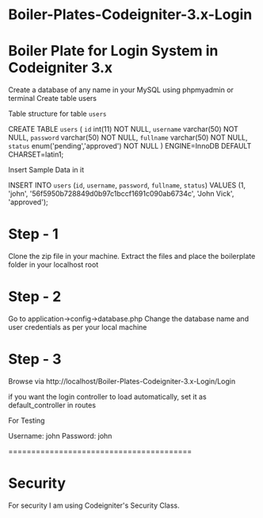 # Boiler-Plates-Codeigniter-3.x-Login
Boiler Plate for Login System in Codeigniter 3.x 
=================================================

Create a database of any name in your MySQL using phpmyadmin or terminal
Create table users 


Table structure for table `users`

CREATE TABLE `users` (
  `id` int(11) NOT NULL,
  `username` varchar(50) NOT NULL,
  `password` varchar(50) NOT NULL,
  `fullname` varchar(50) NOT NULL,
  `status` enum('pending','approved') NOT NULL
) ENGINE=InnoDB DEFAULT CHARSET=latin1;

Insert Sample Data in it

INSERT INTO `users` (`id`, `username`, `password`, `fullname`, `status`) VALUES
(1, 'john', '56f5950b728849d0b97c1bccf1691c090ab6734c', 'John Vick', 'approved');

# Step - 1

Clone the zip file in your machine. Extract the files and place the boilerplate folder in your localhost root

# Step - 2

Go to application->config->database.php
Change the database name and user credentials as per your local machine

# Step - 3
Browse via http://localhost/Boiler-Plates-Codeigniter-3.x-Login/Login

if you want the login controller to load automatically, set it as default_controller in routes

For Testing

Username: john
Password: john

========================================

# Security

For security I am using Codeigniter's Security Class. 
